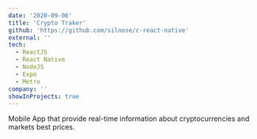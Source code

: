 ```yaml
---
date: '2020-09-06'
title: 'Crypto Traker'
github: 'https://github.com/silnose/c-react-native'
external: ''
tech:
  - ReactJS
  - React Native
  - NodeJS
  - Expo
  - Metro
company: ''
showInProjects: true
---
```


Mobile App that provide real-time information about cryptocurrencies and markets best prices.
